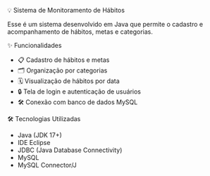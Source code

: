 💡 Sistema de Monitoramento de Hábitos

Esse é um sistema desenvolvido em Java que permite o cadastro e acompanhamento de hábitos, metas e categorias.

✨ Funcionalidades

- 📋 Cadastro de hábitos e metas
- 🗂️ Organização por categorias
- 🗓️ Visualização de hábitos por data
- 🔒 Tela de login e autenticação de usuários
- 🛠️ Conexão com banco de dados MySQL

🛠️ Tecnologias Utilizadas

- Java (JDK 17+)
- IDE Eclipse
- JDBC (Java Database Connectivity)
- MySQL
- MySQL Connector/J
